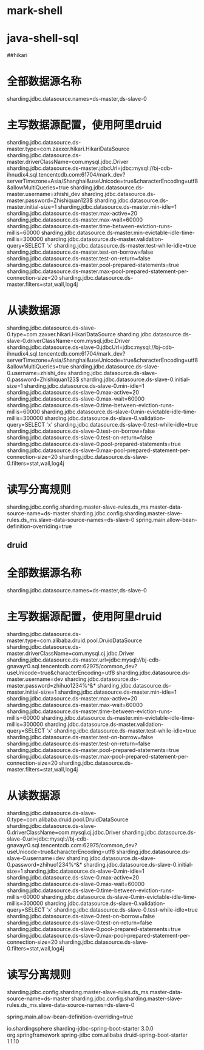# mark-shell
# java-shell-sql

##hikari

# 全部数据源名称
sharding.jdbc.datasource.names=ds-master,ds-slave-0

# 主写数据源配置，使用阿里druid
sharding.jdbc.datasource.ds-master.type=com.zaxxer.hikari.HikariDataSource
sharding.jdbc.datasource.ds-master.driverClassName=com.mysql.jdbc.Driver
sharding.jdbc.datasource.ds-master.jdbcUrl=jdbc:mysql://bj-cdb-ihnudix4.sql.tencentcdb.com:61704/mark_dev?serverTimezone=Asia/Shanghai&useUnicode=true&characterEncoding=utf8&allowMultiQueries=true
sharding.jdbc.datasource.ds-master.username=zhishi_dev
sharding.jdbc.datasource.ds-master.password=Zhishiquan123$
sharding.jdbc.datasource.ds-master.initial-size=1
sharding.jdbc.datasource.ds-master.min-idle=1
sharding.jdbc.datasource.ds-master.max-active=20
sharding.jdbc.datasource.ds-master.max-wait=60000
sharding.jdbc.datasource.ds-master.time-between-eviction-runs-millis=60000
sharding.jdbc.datasource.ds-master.min-evictable-idle-time-millis=300000
sharding.jdbc.datasource.ds-master.validation-query=SELECT 'x'
sharding.jdbc.datasource.ds-master.test-while-idle=true
sharding.jdbc.datasource.ds-master.test-on-borrow=false
sharding.jdbc.datasource.ds-master.test-on-return=false
sharding.jdbc.datasource.ds-master.pool-prepared-statements=true
sharding.jdbc.datasource.ds-master.max-pool-prepared-statement-per-connection-size=20
sharding.jdbc.datasource.ds-master.filters=stat,wall,log4j

# 从读数据源
sharding.jdbc.datasource.ds-slave-0.type=com.zaxxer.hikari.HikariDataSource
sharding.jdbc.datasource.ds-slave-0.driverClassName=com.mysql.jdbc.Driver
sharding.jdbc.datasource.ds-slave-0.jdbcUrl=jdbc:mysql://bj-cdb-ihnudix4.sql.tencentcdb.com:61704/mark_dev?serverTimezone=Asia/Shanghai&useUnicode=true&characterEncoding=utf8&allowMultiQueries=true
sharding.jdbc.datasource.ds-slave-0.username=zhishi_dev
sharding.jdbc.datasource.ds-slave-0.password=Zhishiquan123$
sharding.jdbc.datasource.ds-slave-0.initial-size=1
sharding.jdbc.datasource.ds-slave-0.min-idle=1
sharding.jdbc.datasource.ds-slave-0.max-active=20
sharding.jdbc.datasource.ds-slave-0.max-wait=60000
sharding.jdbc.datasource.ds-slave-0.time-between-eviction-runs-millis=60000
sharding.jdbc.datasource.ds-slave-0.min-evictable-idle-time-millis=300000
sharding.jdbc.datasource.ds-slave-0.validation-query=SELECT 'x'
sharding.jdbc.datasource.ds-slave-0.test-while-idle=true
sharding.jdbc.datasource.ds-slave-0.test-on-borrow=false
sharding.jdbc.datasource.ds-slave-0.test-on-return=false
sharding.jdbc.datasource.ds-slave-0.pool-prepared-statements=true
sharding.jdbc.datasource.ds-slave-0.max-pool-prepared-statement-per-connection-size=20
sharding.jdbc.datasource.ds-slave-0.filters=stat,wall,log4j

# 读写分离规则
sharding.jdbc.config.sharding.master-slave-rules.ds_ms.master-data-source-name=ds-master
sharding.jdbc.config.sharding.master-slave-rules.ds_ms.slave-data-source-names=ds-slave-0
spring.main.allow-bean-definition-overriding=true


## druid
# 全部数据源名称
sharding.jdbc.datasource.names=ds-master,ds-slave-0

# 主写数据源配置，使用阿里druid
sharding.jdbc.datasource.ds-master.type=com.alibaba.druid.pool.DruidDataSource
sharding.jdbc.datasource.ds-master.driverClassName=com.mysql.cj.jdbc.Driver
sharding.jdbc.datasource.ds-master.url=jdbc:mysql://bj-cdb-gnavayr0.sql.tencentcdb.com:62975/common_dev?useUnicode=true&characterEncoding=utf8
sharding.jdbc.datasource.ds-master.username=dev
sharding.jdbc.datasource.ds-master.password=zhihuo1234%^&*
sharding.jdbc.datasource.ds-master.initial-size=1
sharding.jdbc.datasource.ds-master.min-idle=1
sharding.jdbc.datasource.ds-master.max-active=20
sharding.jdbc.datasource.ds-master.max-wait=60000
sharding.jdbc.datasource.ds-master.time-between-eviction-runs-millis=60000
sharding.jdbc.datasource.ds-master.min-evictable-idle-time-millis=300000
sharding.jdbc.datasource.ds-master.validation-query=SELECT 'x'
sharding.jdbc.datasource.ds-master.test-while-idle=true
sharding.jdbc.datasource.ds-master.test-on-borrow=false
sharding.jdbc.datasource.ds-master.test-on-return=false
sharding.jdbc.datasource.ds-master.pool-prepared-statements=true
sharding.jdbc.datasource.ds-master.max-pool-prepared-statement-per-connection-size=20
sharding.jdbc.datasource.ds-master.filters=stat,wall,log4j

# 从读数据源
sharding.jdbc.datasource.ds-slave-0.type=com.alibaba.druid.pool.DruidDataSource
sharding.jdbc.datasource.ds-slave-0.driverClassName=com.mysql.cj.jdbc.Driver
sharding.jdbc.datasource.ds-slave-0.url=jdbc:mysql://bj-cdb-gnavayr0.sql.tencentcdb.com:62975/common_dev?useUnicode=true&characterEncoding=utf8
sharding.jdbc.datasource.ds-slave-0.username=dev
sharding.jdbc.datasource.ds-slave-0.password=zhihuo1234%^&*
sharding.jdbc.datasource.ds-slave-0.initial-size=1
sharding.jdbc.datasource.ds-slave-0.min-idle=1
sharding.jdbc.datasource.ds-slave-0.max-active=20
sharding.jdbc.datasource.ds-slave-0.max-wait=60000
sharding.jdbc.datasource.ds-slave-0.time-between-eviction-runs-millis=60000
sharding.jdbc.datasource.ds-slave-0.min-evictable-idle-time-millis=300000
sharding.jdbc.datasource.ds-slave-0.validation-query=SELECT 'x'
sharding.jdbc.datasource.ds-slave-0.test-while-idle=true
sharding.jdbc.datasource.ds-slave-0.test-on-borrow=false
sharding.jdbc.datasource.ds-slave-0.test-on-return=false
sharding.jdbc.datasource.ds-slave-0.pool-prepared-statements=true
sharding.jdbc.datasource.ds-slave-0.max-pool-prepared-statement-per-connection-size=20
sharding.jdbc.datasource.ds-slave-0.filters=stat,wall,log4j
       
# 读写分离规则
sharding.jdbc.config.sharding.master-slave-rules.ds_ms.master-data-source-name=ds-master
sharding.jdbc.config.sharding.master-slave-rules.ds_ms.slave-data-source-names=ds-slave-0


spring.main.allow-bean-definition-overriding=true



<dependency>   
	<groupId>io.shardingsphere</groupId>   
	<artifactId>sharding-jdbc-spring-boot-starter</artifactId>   
	<version>3.0.0</version></dependency>
<dependency>   
	<groupId>org.springframework</groupId>   
	<artifactId>spring-jdbc</artifactId>
</dependency>

<dependency>
   <groupId>com.alibaba</groupId>
   <artifactId>druid-spring-boot-starter</artifactId>
   <version>1.1.10</version>
</dependency>





